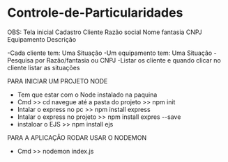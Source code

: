 # Controle-de-Particularidades
 
 OBS:
 Tela inicial 
    Cadastro
	    Cliente
		    Razão social
		    Nome fantasia
		    CNPJ
	    Equipamento
		    Descrição

-Cada cliente tem: Uma Situação
-Um equipamento tem: Uma Situação
-Pesquisa por Razão/fantasia ou CNPJ
-Listar os cliente e quando clicar no cliente listar as situações 



PARA INICIAR UM PROJETO NODE 
- Tem que estar com o Node instalado na paquina 
- Cmd >> cd navegue até a pasta do projeto >> npm init
- Intalar o express no pc >> npm install express
- Intalar o express no projeto >> npm install expres --save
- instaloar o EJS >> npm install ejs


PARA A APLICAÇÃO RODAR USAR O NODEMON
- Cmd >> nodemon index.js